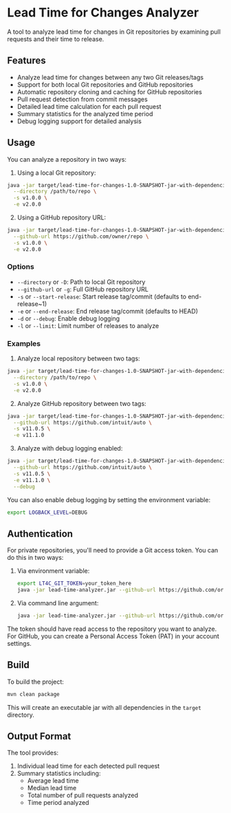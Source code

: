 # Lead Time for Changes Analyzer

A tool to analyze lead time for changes in Git repositories by examining pull requests and their time to release.

## Features

- Analyze lead time for changes between any two Git releases/tags
- Support for both local Git repositories and GitHub repositories
- Automatic repository cloning and caching for GitHub repositories
- Pull request detection from commit messages
- Detailed lead time calculation for each pull request
- Summary statistics for the analyzed time period
- Debug logging support for detailed analysis

## Usage

You can analyze a repository in two ways:

1. Using a local Git repository:
```bash
java -jar target/lead-time-for-changes-1.0-SNAPSHOT-jar-with-dependencies.jar \
  --directory /path/to/repo \
  -s v1.0.0 \
  -e v2.0.0
```

2. Using a GitHub repository URL:
```bash
java -jar target/lead-time-for-changes-1.0-SNAPSHOT-jar-with-dependencies.jar \
  --github-url https://github.com/owner/repo \
  -s v1.0.0 \
  -e v2.0.0
```

### Options

- `--directory` or `-D`: Path to local Git repository
- `--github-url` or `-g`: Full GitHub repository URL
- `-s` or `--start-release`: Start release tag/commit (defaults to end-release~1)
- `-e` or `--end-release`: End release tag/commit (defaults to HEAD)
- `-d` or `--debug`: Enable debug logging
- `-l` or `--limit`: Limit number of releases to analyze

### Examples

1. Analyze local repository between two tags:
```bash
java -jar target/lead-time-for-changes-1.0-SNAPSHOT-jar-with-dependencies.jar \
  --directory /path/to/repo \
  -s v1.0.0 \
  -e v2.0.0
```

2. Analyze GitHub repository between two tags:
```bash
java -jar target/lead-time-for-changes-1.0-SNAPSHOT-jar-with-dependencies.jar \
  --github-url https://github.com/intuit/auto \
  -s v11.0.5 \
  -e v11.1.0
```

3. Analyze with debug logging enabled:
```bash
java -jar target/lead-time-for-changes-1.0-SNAPSHOT-jar-with-dependencies.jar \
  --github-url https://github.com/intuit/auto \
  -s v11.0.5 \
  -e v11.1.0 \
  --debug
```

You can also enable debug logging by setting the environment variable:
```bash
export LOGBACK_LEVEL=DEBUG
```

## Authentication

For private repositories, you'll need to provide a Git access token. You can do this in two ways:

1. Via environment variable:
   ```bash
   export LT4C_GIT_TOKEN=your_token_here
   java -jar lead-time-analyzer.jar --github-url https://github.com/org/repo ...
   ```

2. Via command line argument:
   ```bash
   java -jar lead-time-analyzer.jar --github-url https://github.com/org/repo --token your_token_here ...
   ```

The token should have read access to the repository you want to analyze. For GitHub, you can create a Personal Access Token (PAT) in your account settings.

## Build

To build the project:
```bash
mvn clean package
```

This will create an executable jar with all dependencies in the `target` directory.

## Output Format

The tool provides:
1. Individual lead time for each detected pull request
2. Summary statistics including:
   - Average lead time
   - Median lead time
   - Total number of pull requests analyzed
   - Time period analyzed
